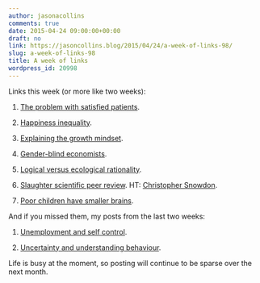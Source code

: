 ```yaml
---
author: jasonacollins
comments: true
date: 2015-04-24 09:00:00+00:00
draft: no
link: https://jasoncollins.blog/2015/04/24/a-week-of-links-98/
slug: a-week-of-links-98
title: A week of links
wordpress_id: 20998
---
```


Links this week (or more like two weeks):






	
  1. [The problem with satisfied patients](http://www.theatlantic.com/health/archive/2015/04/the-problem-with-satisfied-patients/390684/).

	
  2. [Happiness inequality](http://marginalrevolution.com/marginalrevolution/2015/04/is-happiness-inequality-up-or-down.html).

	
  3. [Explaining the growth mindset](http://slatestarcodex.com/2015/04/10/i-will-never-have-the-ability-to-clearly-explain-my-beliefs-about-growth-mindset/).

	
  4. [Gender-blind economists](http://offsettingbehaviour.blogspot.com.au/2015/04/gender-blind-economists.html).

	
  5. [Logical versus ecological rationality](http://andrewgelman.com/2015/04/17/gigerenzer-logical-rationality-vs-ecological-rationality/).

	
  6. [Slaughter scientific peer review](http://www.independent.co.uk/news/science/scientific-peer-reviews-are-a-sacred-cow-ready-to-be-slaughtered-says-former-editor-of-bmj-10196077.html). HT: [Christopher Snowdon](https://twitter.com/cjsnowdon).

	
  7. [Poor children have smaller brains](http://www.washingtonpost.com/local/education/new-brain-science-shows-poor-kids-have-smaller-brains-than-affluent-kids/2015/04/15/3b679858-e2bc-11e4-b510-962fcfabc310_story.html).




And if you missed them, my posts from the last two weeks:






	
  1. [Unemployment and self control](https://jasoncollins.blog/2015/04/15/returns-to-self-control-unemployment-edition/).

	
  2. [Uncertainty and understanding behaviour](https://jasoncollins.blog/2015/04/13/uncertainty-and-understanding-behaviour/).


Life is busy at the moment, so posting will continue to be sparse over the next month.
